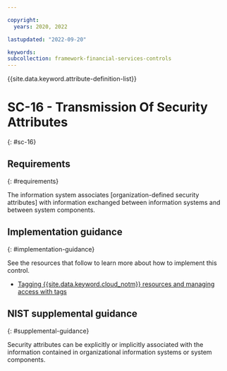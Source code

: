 ```yaml
---

copyright:
  years: 2020, 2022

lastupdated: "2022-09-20"

keywords: 
subcollection: framework-financial-services-controls
---
```


{{site.data.keyword.attribute-definition-list}}

# SC-16 - Transmission Of Security Attributes
{: #sc-16}

## Requirements
{: #requirements}

The information system associates [organization-defined security attributes] with information exchanged between information systems and between system components.

## Implementation guidance
{: #implementation-guidance}

See the resources that follow to learn more about how to implement this control.

- [Tagging {{site.data.keyword.cloud_notm}} resources and managing access with tags](/docs/framework-financial-services?topic=framework-financial-services-shared-tagging-resources)

## NIST supplemental guidance
{: #supplemental-guidance}

Security attributes can be explicitly or implicitly associated with the information contained in organizational information systems or system components.

